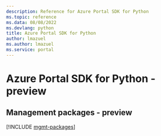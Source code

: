 ```yaml
---
description: Reference for Azure Portal SDK for Python
ms.topic: reference
ms.data: 08/08/2022
ms.devlang: python
title: Azure Portal SDK for Python
author: lmazuel
ms.author: lmazuel
ms.service: portal
---
```

# Azure Portal SDK for Python - preview

## Management packages - preview
[!INCLUDE [mgmt-packages](portal-mgmt-index.md)]
